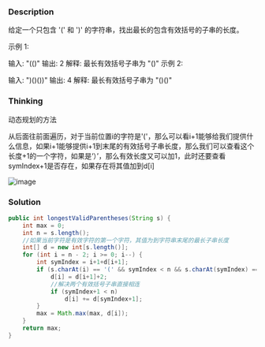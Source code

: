 ### Description

给定一个只包含 '(' 和 ')' 的字符串，找出最长的包含有效括号的子串的长度。

示例 1:

输入: "(()"
输出: 2
解释: 最长有效括号子串为 "()"
示例 2:

输入: ")()())"
输出: 4
解释: 最长有效括号子串为 "()()"

### Thinking

动态规划的方法

从后面往前面遍历，对于当前位置i的字符是'('，那么可以看i+1能够给我们提供什么信息，如果i+1能够提供i+1到末尾的有效括号子串长度，那么我们可以查看这个长度+1的一个字符，如果是‘）’，那么有效长度又可以加1，此时还要查看symIndex+1是否存在，如果存在将其值加到d[i]

![image](F:\MyGitHub\my\MyLeetCode\动态规划\pic\LeetCode32.jpg)

### Solution
```java
public int longestValidParentheses(String s) {
    int max = 0;
    int n = s.length();
    //如果当前字符是有效字符的第一个字符，其值为到字符串末尾的最长子串长度
    int[] d = new int[s.length()];
    for (int i = n - 2; i >= 0; i--) {
        int symIndex = i+1+d[i+1];
        if (s.charAt(i) == '(' && symIndex < n && s.charAt(symIndex) == ')') {
            d[i] = d[i+1]+2;
            //解决两个有效括号子串直接相连
            if (symIndex+1 < n)
                d[i] += d[symIndex+1];
        }
        max = Math.max(max, d[i]);
    }
    return max;
}

```